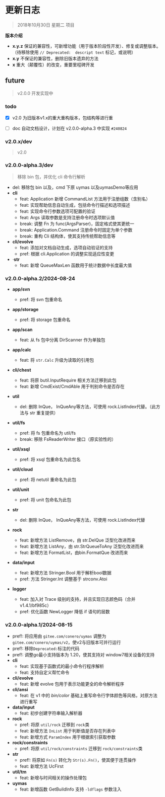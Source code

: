 # 更新日志
> 2018年10月30日 星期二
> 项目



**版本介绍**

- **x.y.z**     	保证的兼容性，可新增功能（用于版本阶段性开发）、修复或调整版本。（待移除使用 `// Deprecated:  descript text` 标记，或说明）
- **x.y**            不保证的兼容性，删除旧版本遗弃的方法
- **x**               重大（颠覆性）的改变，重要里程碑开发



## future

> v2.0.0 开发实现中



### todo

- [x] v2.0 为旧版本v1.x的重大重构版本，包结构等进行重
- [ ] doc 自动文档设计，计划在 v2.0.0-alpha.3 中实现 `#240824`



### v2.0.x/dev

> v2.0



### v2.0.0-alpha.3/dev

> 移除 bin 包，并优化 cli 命令行解析

- del: 移除包 bin 以及，cmd 下原 uymas 以及uymasDemo等应用
- **cli**
  - feat: Application 新增 CommandList 方法用于注册组数（含别名）
  - feat: 实现帮助信息自动生成，包括命令行描述和选项描述
  - feat: 实现命令行参数选项可配置的验证
  - feat: Args 读取参数是支持注册命令时选项默认值
  - break: 调整 Fn 为 func(ArgsParser)，固定格式使其更统一
  - break: Application.Command 注册命令时固定为单个参数
  - break: 重构 Cli 结构体，使其支持传统帮助信息等
- **cli/evolve**
  - feat: 添加对文档自动生成，选项自动验证的支持
  - pref: 根据 cli.Application 的调整实现适应性变更
- ·**str**
  - feat: 新增 QueueMaxLen 函数用于统计数据中长度最大值



### v2.0.0-alpha.2/2024-08-24

- **app/svn**
  
  - pref: 将 svn 包重命名
- **app/storage**
  
  - pref: 将 storage 包重命名
- **app/scan**
  
  - feat: 从 fs 包中分离 DirScanner 作为单独包
- **app/calc**
  
  - feat: 将 `str.Calc` 升级为读取的引用包
- **cli/chest**

  - feat: 将原 butil.InputRequire 相关方法迁移到此包
  - feat: 新增 CmdExist/CmdAble 用于判别命令是否存在
- **util**
  - del: 删除 InQue， InQueAny等方法，可使用 rock.ListIndex代替。（此方法与 str 重复提供）
- **util/fs**
  - pref: 将 fs 包重命名为 util/fs
  - break: 移除 FsReaderWriter 接口（原实验性的）
- **util/xsql**

  - pref: 将 xsql 包重命名为此包名
- **util/cloud**
  - pref: 将 netutil 重命名为此包
  
- **util/unit**
  - pref: 将 unit 包命名为此包
  
- **str**

  - del: 删除 InQue， InQueAny等方法，可使用 rock.ListIndex代替
- **rock**

  - feat: 新增方法 ListRemove，由 str.DelQue 泛型化改进而来
  - feat: 新增方法 ListAny，由 str.StrQueueToAny 泛型化改进而来
  - feat: 新增方法 FormatList，由bin.FormatQue 改进而来
- **data/input**

  - feat: 新增方法 Stringer.Bool 用于解析bool数据
  - pref: 方法 Stringer.Int 调整基于 strconv.Atoi
- **logger**
  - feat: 加入对 Trace 级别的支持，并且实现日志颜色码（合并v1.4.1/bf985c）
  - pref: 优化函数 NewLogger 降低 if 语句的层数



### v2.0.0-alpha.1/2024-08-15

- pref!: 将应用由 `gitee.com/conero/uymas` 调整为 `gitee.com/conero/uymas/v2`，使v2与旧版本可并行运行
- pref!: 移除`Deprecated:`标注的代码
- pref!: 调整go最小支持版本为 1.20，使其支持对 window7相关设备的支持
- **cli**
  - feat: 实现基于函数式的最小命令行程序解析
  - feat: 支持自定义帮忙命令
- **cli/evolve**
  - feat: 新增 evolve 包用于表示功能更全的命令解析程序
- **cli/ansi**
  - feat: 在 v1 中的 *bin/color* 基础上重写命令行字体颜色等风格，对原方法进行重写
- **data/input**
  - feat: 初步创建字符串输入解析器
- **rock**
  - pref: 将原 `util/rock` 迁移到 `rock`类
  - feat: 新增方法 `InList` 用于判断值是否存在列表中
  - feat: 新增方式 `ParamIndex` 用于根据索引获取参数
- **rock/constraints**
  - pref: 将原 `util/rock/constraints` 迁移到 `rock/constraints`类
- **str**
  - pref!: 将原如 `Fn(s)` 转化为 `Str(s).Fn()`，使其便于连贯操作
  - feat: 新增方法 UcFirst
- **util/tm**
  - feat: 新增与时间相关的操作处理包
- **uymas**
  - feat: 新增函数 GetBuildInfo 支持  `-ldflags` 参数注入
